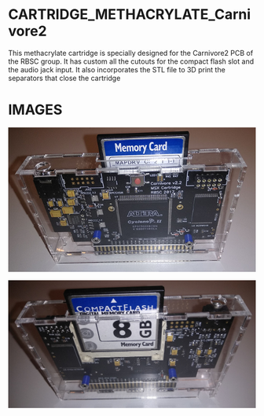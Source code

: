 # CARTRIDGE_METHACRYLATE_Carnivore2

This methacrylate cartridge is specially designed for the Carnivore2 PCB of the RBSC group. It has custom all the cutouts for the compact flash slot and the audio jack input. It also incorporates the STL file to 3D print the separators that close the cartridge

# IMAGES

![Alt text](https://github.com/capsule5000/CARTRIDGE_METHACRYLATE_Carnivore2/blob/main/Images/c2front.png)

![Alt text](https://github.com/capsule5000/CARTRIDGE_METHACRYLATE_Carnivore2/blob/main/Images/c2rear.jpg)

